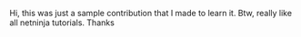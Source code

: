 Hi, this was just a sample contribution that I made to learn it.
Btw, really like all netninja tutorials.
Thanks
